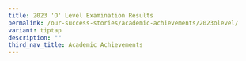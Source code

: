 ```yaml
---
title: 2023 'O' Level Examination Results
permalink: /our-success-stories/academic-achievements/2023olevel/
variant: tiptap
description: ""
third_nav_title: Academic Achievements
---
```

